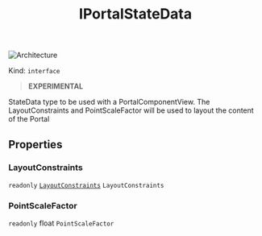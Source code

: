 ﻿---
id: IPortalStateData
title: IPortalStateData
---

![Architecture](https://img.shields.io/badge/architecture-new_only-blue)

Kind: `interface`

> **EXPERIMENTAL**

StateData type to be used with a PortalComponentView. The LayoutConstraints and PointScaleFactor will be used to layout the content of the Portal

## Properties
### LayoutConstraints
`readonly`  [`LayoutConstraints`](LayoutConstraints) `LayoutConstraints`

### PointScaleFactor
`readonly`  float `PointScaleFactor`

